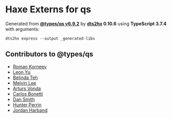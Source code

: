 # Haxe Externs for qs

Generated from **[@types/qs v6.9.2](https://github.com/DefinitelyTyped/DefinitelyTyped#readme)** by **[dts2hx](https://github.com/haxiomic/dts2hx) 0.10.6** using **TypeScript 3.7.4** with arguments:

	dts2hx express --output _generated-libs

## Contributors to @types/qs
- [Roman Korneev](https://github.com/RWander)
- [Leon Yu](https://github.com/leonyu)
- [Belinda Teh](https://github.com/tehbelinda)
- [Melvin Lee](https://github.com/zyml)
- [Arturs Vonda](https://github.com/artursvonda)
- [Carlos Bonetti](https://github.com/CarlosBonetti)
- [Dan Smith](https://github.com/dpsmith3)
- [Hunter Perrin](https://github.com/hperrin)
- [Jordan Harband](https://github.com/ljharb)